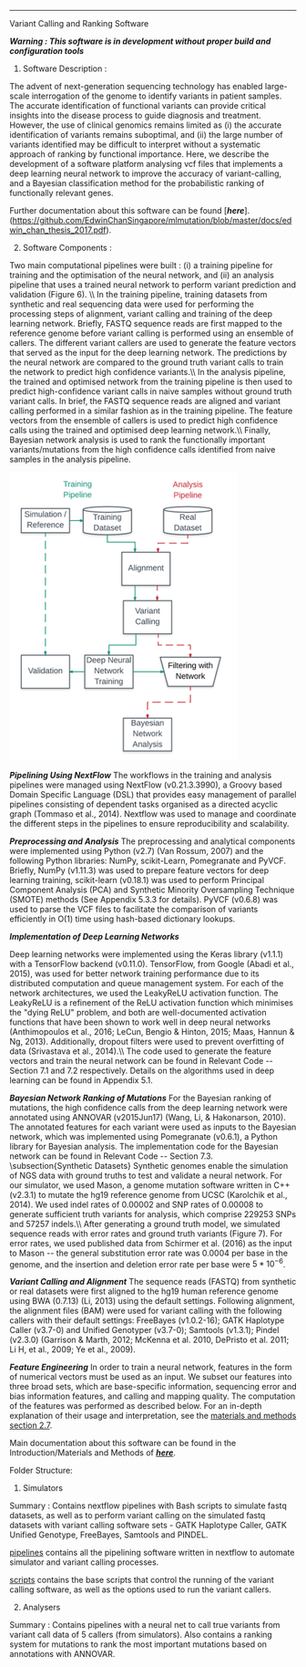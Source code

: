----------------------------------------------------------------------
Variant Calling and Ranking Software


***Warning : This software is in development without proper build and configuration tools***


1. Software Description : 

The advent of next-generation sequencing technology has enabled large-scale interrogation of the genome to identify variants in patient samples. The accurate identification of functional variants can provide critical insights into the disease process to guide diagnosis and treatment. However, the use of clinical genomics remains limited as (i) the accurate identification of variants remains suboptimal, and (ii) the large number of variants identified may be difficult to interpret without a systematic approach of ranking by functional importance.
Here, we describe the development of a software platform analysing vcf files that implements a deep learning neural network to improve the accuracy of variant-calling, and a Bayesian classification method for the probabilistic ranking of functionally relevant genes.
 

Further documentation about this software can be found [***here***].(https://github.com/EdwinChanSingapore/mlmutation/blob/master/docs/edwin_chan_thesis_2017.pdf).

2. Software Components : 

Two main computational pipelines were built : (i) a training pipeline for training and the optimisation of the neural network, and (ii) an analysis pipeline that uses a trained neural network to perform variant prediction and validation (Figure 6). \\\\
In the training pipeline, training datasets from synthetic and real sequencing data were used for performing the processing steps of alignment, variant calling and training of the deep learning network. Briefly, FASTQ sequence reads are first mapped to the reference genome before variant calling is performed using an ensemble of callers. The different variant callers are used to generate the feature vectors that served as the input for the deep learning network. The predictions by the neural network are compared to the ground truth variant calls to train the network to predict high confidence variants.\\\\
 In the analysis pipeline, the trained and optimised network from the training pipeline is then used to predict high-confidence variant calls in naive samples without ground truth variant calls. In brief, the FASTQ sequence reads are aligned and variant calling performed in a similar fashion as in the training pipeline. The feature vectors from the ensemble of callers is used to predict high confidence calls using the trained and optimised deep learning network.\\\\
 Finally, Bayesian network analysis is used to rank the functionally important variants/mutations from the high confidence calls identified from naive samples in the analysis pipeline.

<img src="docs/trainingpathway.png" width="400">

___Pipelining Using NextFlow___
The workflows in the training and analysis pipelines were managed using NextFlow (v0.21.3.3990), a Groovy based Domain Specific Language (DSL) that provides easy management of parallel pipelines consisting of dependent tasks organised as a directed acyclic graph (Tommaso et al., 2014). Nextflow was used to manage and coordinate the different steps in the pipelines to ensure reproducibility and scalability.

___Preprocessing and Analysis___
The preprocessing and analytical components were implemented using Python (v2.7) (Van Rossum, 2007) and the following Python libraries: NumPy, scikit-Learn, Pomegranate and PyVCF. Briefly, NumPy (v1.11.3) was used to prepare feature vectors for deep learning training, scikit-learn (v0.18.1) was used to perform Principal Component Analysis (PCA) and Synthetic Minority Oversampling Technique (SMOTE) methods (See Appendix 5.3.3 for details). PyVCF (v0.6.8) was used to parse the VCF files to facilitate the comparison of variants efficiently in O(1) time using hash-based dictionary lookups. 

___Implementation of Deep Learning Networks___

Deep learning networks were implemented using the Keras library (v1.1.1) with a TensorFlow backend (v0.11.0). TensorFlow, from Google (Abadi et al., 2015), was used for better network training performance due to its distributed computation and queue management system. For each of the network architectures, we used the LeakyReLU activation function. The LeakyReLU is a refinement of the ReLU activation function which minimises the "dying ReLU" problem, and both are well-documented activation functions that have been shown to work well in deep neural networks (Anthimopoulos et al., 2016; LeCun, Bengio \& Hinton, 2015; Maas, Hannun \& Ng, 2013). Additionally, dropout filters were used to prevent overfitting of data (Srivastava et al., 2014).\\\\
The code used to generate the feature vectors and train the neural network can be found in Relevant Code -- Section 7.1 and 7.2 respectively. Details on the algorithms used in deep learning can be found in Appendix 5.1.

___Bayesian Network Ranking of Mutations___
For the Bayesian ranking of mutations, the high confidence calls from the deep learning network were annotated using ANNOVAR (v2015Jun17) (Wang, Li, \& Hakonarson, 2010). The annotated features for each variant were used as inputs to the Bayesian network, which was implemented using Pomegranate (v0.6.1), a Python library for Bayesian analysis. The implementation code for the Bayesian network can be found in Relevant Code -- Section 7.3.
\subsection{Synthetic Datasets}
Synthetic genomes enable the simulation of NGS data with ground truths to test and validate a neural network. For our simulator, we used Mason, a genome mutation software written in C++ (v2.3.1) to mutate the hg19 reference genome from UCSC (Karolchik et al., 2014). We used indel rates of 0.00002 and SNP rates of 0.00008 to generate sufficient truth variants for analysis, which comprise 229253 SNPs and 57257 indels.\\\\
After generating a ground truth model, we simulated sequence reads with error rates and ground truth variants (Figure 7). For error rates, we used published data from Schirmer et al. (2016) as the input to Mason -- the general substitution error rate was 0.0004 per base in the genome, and the insertion and deletion error rate per base were $5*10^{-6}$.

___Variant Calling and Alignment___
The sequence reads (FASTQ) from synthetic or real datasets were first aligned to the hg19 human reference genome using BWA (0.7.13) (Li, 2013) using the default settings. Following alignment, the alignment files (BAM) were used for variant calling with the following callers with their default settings: FreeBayes (v1.0.2-16); GATK Haplotype Caller (v3.7-0) and Unified Genotyper (v3.7-0); Samtools (v1.3.1); Pindel (v2.3.0) (Garrison \& Marth, 2012; McKenna et al. 2010, DePristo et al. 2011; Li H, et al., 2009; Ye et al., 2009). 

___Feature Engineering___
In order to train a neural network, features in the form of numerical vectors must be used as an input. We subset our features into three broad sets, which are base-specific information, sequencing error and bias information features, and calling and mapping quality. 
The computation of the features was performed as described below. For an in-depth explanation of their usage and interpretation, see the [materials and methods section 2.7](https://github.com/EdwinChanSingapore/mlmutation/blob/master/docs/edwin_chan_thesis_2017.pdf).

Main documentation about this software can be found in the Introduction/Materials and Methods of [***here***](https://github.com/EdwinChanSingapore/mlmutation/blob/master/docs/edwin_chan_thesis_2017.pdf).


Folder Structure:

1. Simulators 

Summary : Contains nextflow pipelines with Bash scripts to simulate fastq datasets, as well as to perform variant calling on the simulated fastq datasets with variant calling software sets - GATK Haplotype Caller, GATK Unified Genotype, FreeBayes, Samtools and PINDEL.

[pipelines](https://github.com/EdwinChanSingapore/mlmutation/tree/master/simulators/pipeline) contains all the pipelining software written in nextflow to automate simulator and variant calling processes.

[scripts](https://github.com/EdwinChanSingapore/mlmutation/tree/master/simulators/scripts) contains the base scripts that control the running of the variant calling software, as well as the options used to run the variant callers.

2. Analysers 

Summary : Contains pipelines with a neural net to call true variants from variant call data of 5 callers (from simulators). 
Also contains a ranking system for mutations to rank the most important mutations based on annotations with ANNOVAR.
